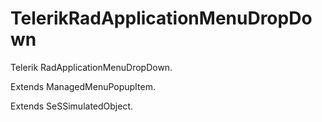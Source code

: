 # TelerikRadApplicationMenuDropDown

Telerik RadApplicationMenuDropDown.
 
Extends ManagedMenuPopupItem.

Extends SeSSimulatedObject.


